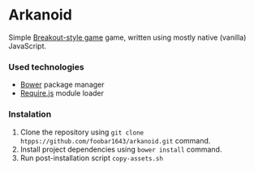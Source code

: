 # Arkanoid
Simple [Breakout-style game](https://en.wikipedia.org/wiki/Breakout_clone) game, written using mostly native (vanilla) JavaScript.

### Used technologies
- [Bower](https://bower.io/) package manager
- [Require.js](http://requirejs.org/) module loader

### Instalation
1. Clone the repository using `git clone htpps://github.com/foobar1643/arkanoid.git` command.
2. Install project dependencies using `bower install` command.
3. Run post-installation script `copy-assets.sh`